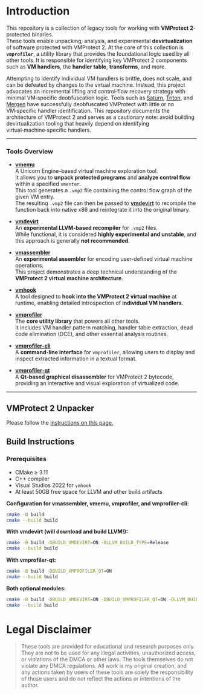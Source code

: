 # Introduction

This repository is a collection of legacy tools for working with **VMProtect 2**-protected binaries.  
These tools enable unpacking, analysis, and experimental **devirtualization** of software protected with VMProtect 2. At the core of this collection is **`vmprofiler`**, a utility library that provides the foundational logic used by all other tools. It is responsible for identifying key VMProtect 2 components such as **VM handlers**, the **handler table**, **transforms**, and more.

Attempting to identify individual VM handlers is brittle, does not scale, and can be defeated by changes to the virtual machine. Instead, this project advocates an incremental lifting and control‑flow recovery strategy with minimal VM‑specific deobfuscation logic. Tools such as [Saturn](https://arxiv.org/pdf/1909.01752), [Triton](https://github.com/JonathanSalwan/VMProtect-devirtualization), and [Mergen](https://github.com/NaC-L/Mergen) have successfully deobfuscated VMProtect with little or no VM‑specific handler identification. This repository documents the architecture of VMProtect 2 and serves as a cautionary note: avoid building devirtualization tooling that heavily depend on identifying virtual‑machine‑specific handlers.

---

### Tools Overview

- **[vmemu](/vmemu)**  
  A Unicorn Engine–based virtual machine exploration tool.  
  It allows you to **unpack protected programs** and **analyze control flow** within a specified `vmenter`.  
  This tool generates a `.vmp2` file containing the control flow graph of the given VM entry.  
  The resulting `.vmp2` file can then be passed to **[vmdevirt](/vmdevirt)** to recompile the function back into native x86 and reintegrate it into the original binary.

- **[vmdevirt](/vmdevirt)**  
  An **experimental LLVM-based recompiler** for `.vmp2` files.  
  While functional, it is considered **highly experimental and unstable**, and this approach is generally **not recommended**.

- **[vmassembler](/vmassembler)**  
  An **experimental assembler** for encoding user-defined virtual machine operations.  
  This project demonstrates a deep technical understanding of the **VMProtect 2 virtual machine architecture**.

- **[vmhook](/vmhook)**  
  A tool designed to **hook into the VMProtect 2 virtual machine** at runtime, enabling detailed introspection of **individual VM handlers**.

- **[vmprofiler](/vmprofiler)**  
  The **core utility library** that powers all other tools.  
  It includes VM handler pattern matching, handler table extraction, dead code elimination (DCE), and other essential analysis routines.

- **[vmprofiler-cli](/vmprofiler-cli)**  
  A **command-line interface** for `vmprofiler`, allowing users to display and inspect extracted information in a textual format.

- **[vmprofiler-qt](/vmprofiler-qt)**  
  A **Qt-based graphical disassembler** for VMProtect 2 bytecode, providing an interactive and visual exploration of virtualized code.

---

## VMProtect 2 Unpacker

Please follow the [instructions on this page.](UNPACKER.md)

## Build Instructions

### Prerequisites

* CMake ≥ 3.11
* C++ compiler
* Visual Studios 2022 for `vmhook`
* At least 50GB free space for LLVM and other build artifacts

**Configuration for vmassembler, vmemu, vmprofiler, and vmprofiler-cli:**

```bash
cmake -B build
cmake --build build
```

**With vmdevirt (will download and build LLVM!):**

```bash
cmake -B build -DBUILD_VMDEVIRT=ON -DLLVM_BUILD_TYPE=Release
cmake --build build
```

**With vmprofiler-qt:**

```bash
cmake -B build -DBUILD_VMPROFILER_QT=ON
cmake --build build
```

**Both optional modules:**

```bash
cmake -B build -DBUILD_VMDEVIRT=ON -DBUILD_VMPROFILER_QT=ON -DLLVM_BUILD_TYPE=Release
cmake --build build
```

# Legal Disclaimer

> These tools are provided for educational and research purposes only. They are not to be used for any illegal activities, unauthorized access, or violations of the DMCA or other laws. The tools themselves do not violate any DMCA regulations. All work is my original creation, and any actions taken by users of these tools are solely the responsibility of those users and do not reflect the actions or intentions of the author.